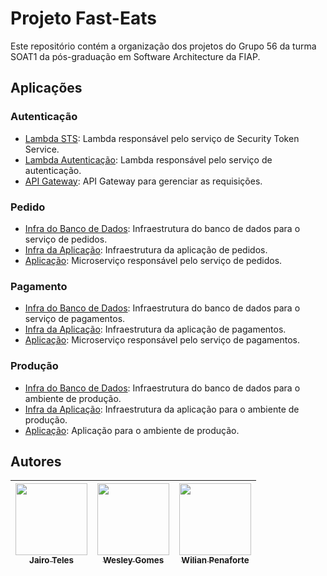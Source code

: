 # Projeto Fast-Eats

Este repositório contém a organização dos projetos do Grupo 56 da turma SOAT1 da pós-graduação em Software Architecture da FIAP.

## Aplicações

### Autenticação

- [Lambda STS](https://github.com/FIAP-Grupo56-SOAT1/LAMBDA_STS_FAST-EATS): Lambda responsável pelo serviço de Security Token Service.
- [Lambda Autenticação](https://github.com/FIAP-Grupo56-SOAT1/LAMBDA_AUTH_FAST-EATS): Lambda responsável pelo serviço de autenticação.
- [API Gateway](https://github.com/FIAP-Grupo56-SOAT1/INFRA_API_GATEWAY_FAST-EATS): API Gateway para gerenciar as requisições.

### Pedido

- [Infra do Banco de Dados](https://github.com/FIAP-Grupo56-SOAT1/INFRA_DB_FAST-EATS): Infraestrutura do banco de dados para o serviço de pedidos.
- [Infra da Aplicação](https://github.com/FIAP-Grupo56-SOAT1/INFRA_ECS_FAST-EATS): Infraestrutura da aplicação de pedidos.
- [Aplicação](https://github.com/FIAP-Grupo56-SOAT1/MICROSERV_PEDIDO_FAST-EATS): Microserviço responsável pelo serviço de pedidos.

### Pagamento

- [Infra do Banco de Dados](https://github.com/FIAP-Grupo56-SOAT1/INFRA_DB_PAGAMENTO_FAST-EATS): Infraestrutura do banco de dados para o serviço de pagamentos.
- [Infra da Aplicação](https://github.com/FIAP-Grupo56-SOAT1/INFRA_ECS_PAGAMENTO_FAST-EATS): Infraestrutura da aplicação de pagamentos.
- [Aplicação](https://github.com/FIAP-Grupo56-SOAT1/MICROSERV_PAGAMENTO_FAST-EATS): Microserviço responsável pelo serviço de pagamentos.

### Produção

- [Infra do Banco de Dados](https://github.com/FIAP-Grupo56-SOAT1/INFRA_DB_PRODUCAO_FAST-EATS): Infraestrutura do banco de dados para o ambiente de produção.
- [Infra da Aplicação](https://github.com/FIAP-Grupo56-SOAT1/INFRA_ECS_PRODUCAO_FAST-EATS): Infraestrutura da aplicação para o ambiente de produção.
- [Aplicação](https://github.com/FIAP-Grupo56-SOAT1/MICROSERV_PRODUCAO_FAST-EATS): Aplicação para o ambiente de produção.

## Autores

| [<img src="https://avatars.githubusercontent.com/u/5077265?v=4" width=115><br><sub>Jairo Teles</sub>](https://github.com/hardtelles) | [<img src="https://avatars.githubusercontent.com/u/47258234?v=4" width=115><br><sub>Wesley Gomes</sub>](https://github.com/Wesley-Gomes) | [<img src="https://avatars.githubusercontent.com/u/9051956?v=4" width=115><br><sub>Wilian Penaforte</sub>](https://github.com/wilianpenaforte) |
| :--------------------------------------------------------------------------------------------------------------------------------------: | :----------------------------------------------------------------------------------------------------------------------------------: | :--------------------------------------------------------------------------------------------------------------------------------------------: |
